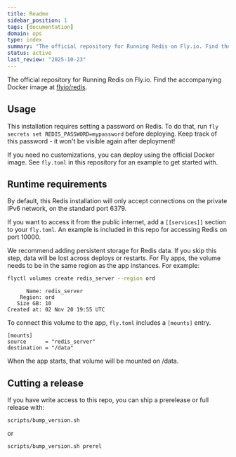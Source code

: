 ```yaml
---
title: Readme
sidebar_position: 1
tags: [documentation]
domain: ops
type: index
summary: "The official repository for Running Redis on Fly.io. Find the accompanying Docker image at [flyio/redis](https://hub.docker.com/repository/docker/flyi..."
status: active
last_review: "2025-10-23"
---
```


The official repository for Running Redis on Fly.io. Find the accompanying Docker image at [flyio/redis](https://hub.docker.com/repository/docker/flyio/redis).

## Usage

This installation requires setting a password on Redis. To do that, run `fly secrets set REDIS_PASSWORD=mypassword` before deploying. Keep
track of this password - it won't be visible again after deployment!

If you need no customizations, you can deploy using the official Docker image. See `fly.toml` in this repository for an example to get started with.
## Runtime requirements

By default, this Redis installation will only accept connections on the private IPv6 network, on the standard port 6379.

If you want to access it from the public internet, add a `[[services]]` section to your `fly.toml`. An example is included in this repo for accessing Redis on port 10000.


We recommend adding persistent storage for Redis data. If you skip this step, data will be lost across deploys or restarts. For Fly apps, the volume needs to be in the same region as the app instances. For example:

```cmd
flyctl volumes create redis_server --region ord
```
```out
      Name: redis_server
    Region: ord
   Size GB: 10
Created at: 02 Nov 20 19:55 UTC
```

To connect this volume to the app, `fly.toml` includes a `[mounts]` entry.

```
[mounts]
source      = "redis_server"
destination = "/data"
```

When the app starts, that volume will be mounted on /data. 

## Cutting a release

If you have write access to this repo, you can ship a prerelease or full release with:

```
scripts/bump_version.sh
```
or
```
scripts/bump_version.sh prerel
```
